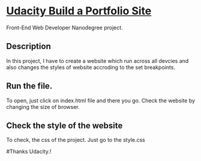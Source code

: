 # [Udacity Build a Portfolio Site](https://github.com/nikzayn/Full-Stack-Web-Developer-I-Nanodegree-Program-udacity/tree/Build-a-Portfolio-Website)

Front-End Web Developer Nanodegree project.

## Description

In this project, I have to create a website which run across all devcies and also changes the styles of website accroding to the set breakpoints.

## Run the file.

To open, just click on index.html file and there you go. Check the website by changing the size of browser.

## Check the style of the website

To check, the css of the project. Just go to the style.css

#Thanks Udacity.!





